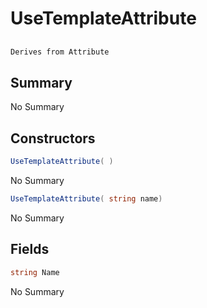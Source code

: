 # UseTemplateAttribute

## 
```c#
Derives from Attribute
```

## Summary

No Summary
## Constructors

```c#
UseTemplateAttribute( ) 
```
No Summary
```c#
UseTemplateAttribute( string name) 
```
No Summary
## Fields

```c#
string Name
```
No Summary
